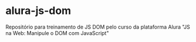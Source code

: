 # alura-js-dom
Repositório para treinamento de JS DOM pelo curso da plataforma Alura "JS na Web: Manipule o DOM com JavaScript"
